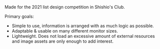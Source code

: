 Made for the 2021 list design competition in Shishio's Club.

Primary goals:

- Simple to use, information is arranged with as much logic as possible.
- Adaptable & usable on many different monitor sizes.
- Lightweight. Does not load an excessive amount of external resources and image assets are only enough to add interest.

